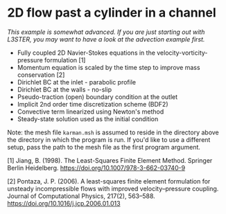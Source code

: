 # 2D flow past a cylinder in a channel

*This example is somewhat advanced.*
*If you are just starting out with L3STER, you may want to have a look at the advection example first.*

- Fully coupled 2D Navier-Stokes equations in the velocity-vorticity-pressure formulation [1]
- Momentum equation is scaled by the time step to improve mass conservation [2]
- Dirichlet BC at the inlet - parabolic profile
- Dirichlet BC at the walls - no-slip
- Pseudo-traction (open) boundary condition at the outlet
- Implicit 2nd order time discretization scheme (BDF2)
- Convective term linearized using Newton's method
- Steady-state solution used as the initial condition

Note: the mesh file `karman.msh` is assumed to reside in the directory above the directory in which the program is run.
If you'd like to use a different setup, pass the path to the mesh file as the first program argument.

[1] Jiang, B. (1998). The Least-Squares Finite Element Method. Springer Berlin Heidelberg. https://doi.org/10.1007/978-3-662-03740-9

[2] Pontaza, J. P. (2006). A least-squares finite element formulation for unsteady incompressible flows with improved velocity–pressure coupling. Journal of Computational Physics, 217(2), 563–588. https://doi.org/10.1016/j.jcp.2006.01.013